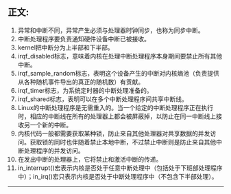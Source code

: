## 正文:<br>

1. 异常和中断不同，异常产生必须与处理器时钟同步，也称为同步中断。<br>
2. 中断处理程序要负责通知硬件设备中断已被接收。<br>
3. kernel把中断分为上半部和下半部。<br>
4. irqf_disabled标志，意味着内核在处理中断处理程序本身期间要禁止所有其他中断。<br>
5. irqf_sample_random标志，表明这个设备产生的中断对内核熵池（负责提供从各种随机事件导出的真正的随机数）有贡献。<br>
6. irqf_timer标志，为系统定时器的中断处理准备的。<br>
7. irqf_shared标志，表明可以在多个中断处理程序间共享中断线。<br>
8. Linux的中断处理程序是无需重入的。当一个给定的中断处理程序正在执行时，相应的中断线在所有的处理器上都会被屏蔽掉，以防止在同一中断线上接收另一个新的中断。<br>
9. 内核代码一般都需要获取某种锁，防止来自其他处理器对共享数据的并发访问。获取锁的同时也伴随着禁止本地中断，不过禁止中断则是防止来自其他中断处理程序的并发访问。<br>
10. 在发出中断的处理器上，它将禁止和激活中断的传递。<br>
11. in_interrupt()宏表示内核是否处于任意中断处理中（包括处于下班部处理程序中）；in_irq()宏只表示内核是否处于中断处理程序中（不包含下半部处理）。<br>

---
